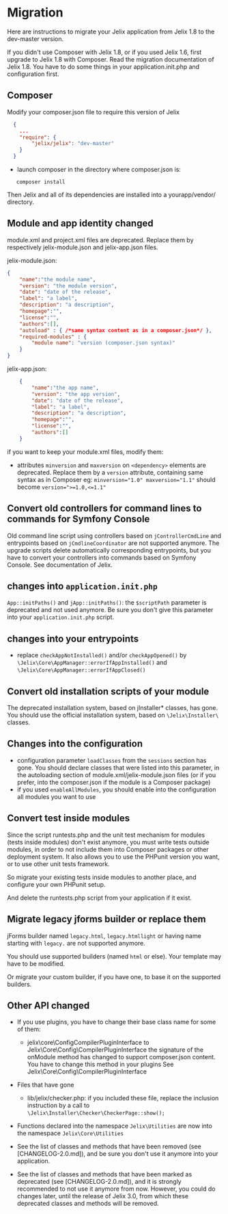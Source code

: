 Migration
==========

Here are instructions to migrate your Jelix application from Jelix 1.8 to the dev-master
version.

If you didn't use Composer with Jelix 1.8, or if you used Jelix 1.6, first upgrade to Jelix 1.8 with Composer.
Read the migration documentation of Jelix 1.8. You have to do some things in
your application.init.php and configuration first.

## Composer

Modify your composer.json file to require this version of Jelix

```json
  {
    ...
    "require": {
        "jelix/jelix": "dev-master"
    }
  }
```

- launch composer in the directory where composer.json is:

```
   composer install
```

Then Jelix and all of its dependencies are installed into a yourapp/vendor/ directory.

## Module and app identity changed

module.xml and project.xml files are deprecated. Replace them by respectively jelix-module.json
and jelix-app.json files.

jelix-module.json:
```json
{
    "name":"the module name",
    "version": "the module version",
    "date": "date of the release",
    "label": "a label",
    "description": "a description",
    "homepage":"",
    "license":"",
    "authors":[],
    "autoload" : { /*same syntax content as in a composer.json*/ },
    "required-modules" : {
        "module name": "version (composer.json syntax)"
    }
}
```

jelix-app.json:

```json
    {
        "name":"the app name",
        "version": "the app version",
        "date": "date of the release",
        "label": "a label",
        "description": "a description",
        "homepage":"",
        "license":"",
        "authors":[]
    }
```

if you want to keep your module.xml files, modify them:

- attributes `minversion` and `maxversion` on `<dependency>` elements are deprecated. Replace
  them by a `version` attribute, containing same syntax as in Composer
  eg: `minversion="1.0" maxversion="1.1"` should become `version=">=1.0,<=1.1"`

## Convert old controllers for command lines to commands for Symfony Console

Old command line script using controllers based on `jControllerCmdLine` and entrypoints based on `jCmdlineCoordinator`
are not supported anymore. The upgrade scripts delete automatically corresponding entrypoints, but you have
to convert your controllers into commands based on Symfony Console. See documentation of Jelix.

## changes into `application.init.php`

`App::initPaths()` and `jApp::initPaths()`: the `$scriptPath` parameter is deprecated and not used anymore.
Be sure you don't give this parameter into your `application.init.php` script.

## changes into your entrypoints

- replace `checkAppNotInstalled()` and/or `checkAppOpened()`
  by `\Jelix\Core\AppManager::errorIfAppInstalled()` and `\Jelix\Core\AppManager::errorIfAppClosed()`

## Convert old installation scripts of your module

The deprecated installation system, based on jInstaller* classes, has gone. You should
use the official installation system, based on `\Jelix\Installer\` classes.


## Changes into the configuration

- configuration parameter `loadClasses` from the `sessions` section has gone. You should
  declare classes that were listed into this parameter, in the autoloading
  section of module.xml/jelix-module.json files (or if you prefer, into the 
  composer.json if the module is a Composer package)
- if you used `enableAllModules`, you should enable into the configuration all modules you want to use

## Convert test inside modules

Since the script runtests.php and the unit test mechanism for modules
(tests inside modules) don't exist anymore, you must write tests outside modules,
in order to not include them into Composer packages or other deployment system.
It also allows you to use the PHPunit version you want, or to use other unit tests framework.

So migrate your existing tests inside modules to another place, and configure
your own PHPunit setup.

And delete the runtests.php script from your application if it exist.

## Migrate legacy jforms builder or replace them

jForms builder named `legacy.html`,  `legacy.htmllight` or having name starting with `legacy.`
are not supported anymore. 

You should use supported builders (named `html` or else). Your template may have to
be modified.

Or migrate your custom builder, if you have one, to base it on the supported builders.


## Other API changed

- If you use plugins, you have to change their base class name for some of them:
   - jelix\core\ConfigCompilerPluginInterface to Jelix\Core\Config\CompilerPluginInterface
        the signature of the onModule method has changed to support composer.json content.
        You have to change this method in your plugins
        See Jelix\Core\Config\CompilerPluginInterface

- Files that have gone
   - lib/jelix/checker.php: if you included these file, replace the inclusion instruction
     by a call to ```\Jelix\Installer\Checker\CheckerPage::show();```

- Functions declared into the namespace `Jelix\Utilities` are now into the namespace `Jelix\Core\Utilities`

- See the list of classes and methods that have been removed (see [CHANGELOG-2.0.md]), and be sure you don't use it anymore into your application.

- See the list of classes and methods that have been marked as deprecated (see [CHANGELOG-2.0.md]), and it is
  strongly recommended to not use it anymore from now. However, you could do changes later, until the release of 
  Jelix 3.0, from which these deprecated classes and methods will be removed.

